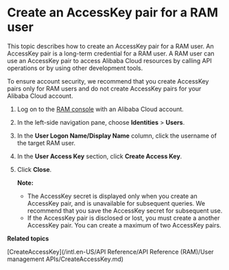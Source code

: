 # Create an AccessKey pair for a RAM user

This topic describes how to create an AccessKey pair for a RAM user. An AccessKey pair is a long-term credential for a RAM user. A RAM user can use an AccessKey pair to access Alibaba Cloud resources by calling API operations or by using other development tools.

To ensure account security, we recommend that you create AccessKey pairs only for RAM users and do not create AccessKey pairs for your Alibaba Cloud account.

1.  Log on to the [RAM console](https://ram.console.aliyun.com/) with an Alibaba Cloud account.

2.  In the left-side navigation pane, choose **Identities** \> **Users**.

3.  In the **User Logon Name/Display Name** column, click the username of the target RAM user.

4.  In the **User Access Key** section, click **Create Access Key**.

5.  Click **Close**.

    **Note:**

    -   The AccessKey secret is displayed only when you create an AccessKey pair, and is unavailable for subsequent queries. We recommend that you save the AccessKey secret for subsequent use.
    -   If the AccessKey pair is disclosed or lost, you must create a another AccessKey pair. You can create a maximum of two AccessKey pairs.

**Related topics**  


[CreateAccessKey](/intl.en-US/API Reference/API Reference (RAM)/User management APIs/CreateAccessKey.md)

